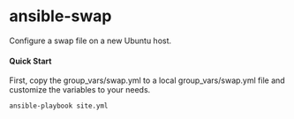 # ansible-swap

Configure a swap file on a new Ubuntu host.

#### Quick Start

First, copy the group_vars/swap.yml to a local group_vars/swap.yml file and customize the variables to your needs.

```bash
ansible-playbook site.yml
```
